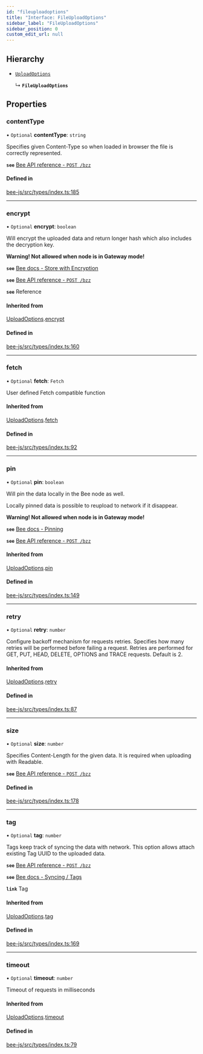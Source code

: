```yaml
---
id: "fileuploadoptions"
title: "Interface: FileUploadOptions"
sidebar_label: "FileUploadOptions"
sidebar_position: 0
custom_edit_url: null
---
```


## Hierarchy

- [`UploadOptions`](uploadoptions.md)

  ↳ **`FileUploadOptions`**

## Properties

### contentType

• `Optional` **contentType**: `string`

Specifies given Content-Type so when loaded in browser the file is correctly represented.

**`see`** [Bee API reference - `POST /bzz`](https://docs.ethswarm.org/api/#tag/File)

#### Defined in

[bee-js/src/types/index.ts:185](https://github.com/ethersphere/bee-js/blob/5b112bf/src/types/index.ts#L185)

___

### encrypt

• `Optional` **encrypt**: `boolean`

Will encrypt the uploaded data and return longer hash which also includes the decryption key.

**Warning! Not allowed when node is in Gateway mode!**

**`see`** [Bee docs - Store with Encryption](https://docs.ethswarm.org/docs/access-the-swarm/store-with-encryption)

**`see`** [Bee API reference - `POST /bzz`](https://docs.ethswarm.org/api/#tag/Collection/paths/~1bzz/post)

**`see`** Reference

#### Inherited from

[UploadOptions](uploadoptions.md).[encrypt](uploadoptions.md#encrypt)

#### Defined in

[bee-js/src/types/index.ts:160](https://github.com/ethersphere/bee-js/blob/5b112bf/src/types/index.ts#L160)

___

### fetch

• `Optional` **fetch**: `Fetch`

User defined Fetch compatible function

#### Inherited from

[UploadOptions](uploadoptions.md).[fetch](uploadoptions.md#fetch)

#### Defined in

[bee-js/src/types/index.ts:92](https://github.com/ethersphere/bee-js/blob/5b112bf/src/types/index.ts#L92)

___

### pin

• `Optional` **pin**: `boolean`

Will pin the data locally in the Bee node as well.

Locally pinned data is possible to reupload to network if it disappear.

**Warning! Not allowed when node is in Gateway mode!**

**`see`** [Bee docs - Pinning](https://docs.ethswarm.org/docs/access-the-swarm/pinning)

**`see`** [Bee API reference - `POST /bzz`](https://docs.ethswarm.org/api/#tag/Collection/paths/~1bzz/post)

#### Inherited from

[UploadOptions](uploadoptions.md).[pin](uploadoptions.md#pin)

#### Defined in

[bee-js/src/types/index.ts:149](https://github.com/ethersphere/bee-js/blob/5b112bf/src/types/index.ts#L149)

___

### retry

• `Optional` **retry**: `number`

Configure backoff mechanism for requests retries.
Specifies how many retries will be performed before failing a request.
Retries are performed for GET, PUT, HEAD, DELETE, OPTIONS and TRACE requests.
Default is 2.

#### Inherited from

[UploadOptions](uploadoptions.md).[retry](uploadoptions.md#retry)

#### Defined in

[bee-js/src/types/index.ts:87](https://github.com/ethersphere/bee-js/blob/5b112bf/src/types/index.ts#L87)

___

### size

• `Optional` **size**: `number`

Specifies Content-Length for the given data. It is required when uploading with Readable.

**`see`** [Bee API reference - `POST /bzz`](https://docs.ethswarm.org/api/#tag/File)

#### Defined in

[bee-js/src/types/index.ts:178](https://github.com/ethersphere/bee-js/blob/5b112bf/src/types/index.ts#L178)

___

### tag

• `Optional` **tag**: `number`

Tags keep track of syncing the data with network. This option allows attach existing Tag UUID to the uploaded data.

**`see`** [Bee API reference - `POST /bzz`](https://docs.ethswarm.org/api/#tag/Collection/paths/~1bzz/post)

**`see`** [Bee docs - Syncing / Tags](https://docs.ethswarm.org/docs/access-the-swarm/syncing)

**`link`** Tag

#### Inherited from

[UploadOptions](uploadoptions.md).[tag](uploadoptions.md#tag)

#### Defined in

[bee-js/src/types/index.ts:169](https://github.com/ethersphere/bee-js/blob/5b112bf/src/types/index.ts#L169)

___

### timeout

• `Optional` **timeout**: `number`

Timeout of requests in milliseconds

#### Inherited from

[UploadOptions](uploadoptions.md).[timeout](uploadoptions.md#timeout)

#### Defined in

[bee-js/src/types/index.ts:79](https://github.com/ethersphere/bee-js/blob/5b112bf/src/types/index.ts#L79)
